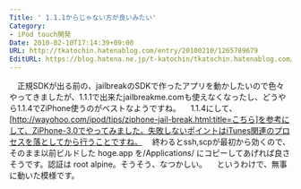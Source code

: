 ```yaml
---
Title: ' 1.1.1からじゃない方が良いみたい'
Category:
- iPod touch開発
Date: 2010-02-10T17:14:39+09:00
URL: http://tkatochin.hatenablog.com/entry/20100210/1265789679
EditURL: https://blog.hatena.ne.jp/t-katochin/tkatochin.hatenablog.com/atom/entry/6653586347154753865
---
```


　正規SDKが出る前の、jailbreakのSDKで作ったアプリを動かしたいので色々やってきましたが、1.1.1で出来たjailbreakme.comも使えなくなったし、どうやら1.1.4でZiPhone使うのがベストなようですね。
　1.1.4にして、[http://wayohoo.com/ipod/tips/ziphone-jail-break.html:title=こちら]を参考にして、ZiPhone-3.0でやってみました。失敗しないポイントはiTunes関連のプロセスを落としてから行うことですね。
　終わるとssh,scpが最初から効くので、そのまま以前ビルドした hoge.app を/Applications/ にコピーしてあげれば良さそうです。認証は root alpine。そうそう、なつかしい。
　というわけで、無事に動いた模様です。
